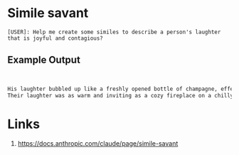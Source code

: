 # Simile savant

```
[USER]: Help me create some similes to describe a person's laughter that is joyful and contagious?
```

## Example Output

```txt


His laughter bubbled up like a freshly opened bottle of champagne, effervescent and full of life.
Their laughter was as warm and inviting as a cozy fireplace on a chilly evening, drawing people in to share in the merriment.


```

# Links
1. https://docs.anthropic.com/claude/page/simile-savant